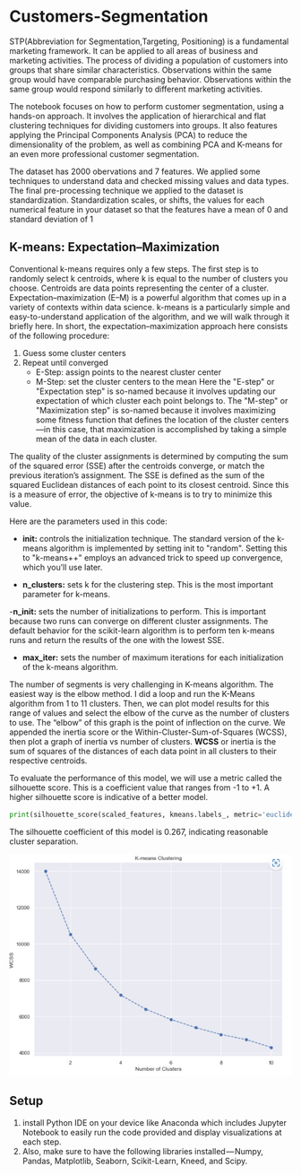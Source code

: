 # Customers-Segmentation
STP(Abbreviation for Segmentation,Targeting, Positioning) is a fundamental marketing framework. It can be applied to all areas of business and marketing activities. The process of dividing a population of customers into groups that share similar characteristics. Observations within the same group would have comparable purchasing behavior. Observations within the same group would respond similarly to different marketing activities.

The notebook focuses on how to perform customer segmentation, using a hands-on approach. It involves the application of hierarchical and flat clustering techniques for dividing customers into groups. It also features applying the Principal Components Analysis (PCA) to reduce the dimensionality of the problem, as well as combining PCA and K-means for an even more professional customer segmentation.

The dataset has 2000 obervations and 7 features. We applied some techniques to understand data and checked missing values and data types. The final pre-processing technique we applied to the dataset is standardization. Standardization scales, or shifts, the values for each numerical feature in your dataset so that the features have a mean of 0 and standard deviation of 1

## K-means: Expectation–Maximization
Conventional k-means requires only a few steps. The first step is to randomly select k centroids, where k is equal to the number of clusters you choose. Centroids are data points representing the center of a cluster.
Expectation–maximization (E–M) is a powerful algorithm that comes up in a variety of contexts within data science. k-means is a particularly simple and easy-to-understand application of the algorithm, and we will walk through it briefly here. In short, the expectation–maximization approach here consists of the following procedure:

1. Guess some cluster centers
2. Repeat until converged
   - E-Step: assign points to the nearest cluster center
   - M-Step: set the cluster centers to the mean
Here the "E-step" or "Expectation step" is so-named because it involves updating our expectation of which cluster each point belongs to. The "M-step" or "Maximization step" is so-named because it involves maximizing some fitness function that defines the location of the cluster centers—in this case, that maximization is accomplished by taking a simple mean of the data in each cluster.

The quality of the cluster assignments is determined by computing the sum of the squared error (SSE) after the centroids converge, or match the previous iteration’s assignment. The SSE is defined as the sum of the squared Euclidean distances of each point to its closest centroid. Since this is a measure of error, the objective of k-means is to try to minimize this value.

Here are the parameters used in this code:

- **init:** controls the initialization technique. The standard version of the k-means algorithm is implemented by setting init to "random". Setting this to "k-means++" employs an advanced trick to speed up convergence, which you’ll use later.

- **n_clusters:** sets k for the clustering step. This is the most important parameter for k-means.

-**n_init:** sets the number of initializations to perform. This is important because two runs can converge on different cluster assignments. The default behavior for the scikit-learn algorithm is to perform ten k-means runs and return the results of the one with the lowest SSE.

- **max_iter:** sets the number of maximum iterations for each initialization of the k-means algorithm.

The number of segments is very challenging in K-means algorithm. The easiest way is the elbow method. I did a loop and run the K-Means algorithm from 1 to 11 clusters. Then, we can plot model results for this range of values and select the elbow of the curve as the number of clusters to use. The “elbow” of this graph is the point of inflection on the curve. We appended the inertia score or the Within-Cluster-Sum-of-Squares (WCSS), then plot a graph of inertia vs number of clusters. **WCSS** or inertia is the sum of squares of the distances of each data point in all clusters to their respective centroids.

To evaluate the performance of this model, we will use a metric called the silhouette score. This is a coefficient value that ranges from -1 to +1. A higher silhouette score is indicative of a better model.
```python
print(silhouette_score(scaled_features, kmeans.labels_, metric='euclidean'))
```
The silhouette coefficient of this model is 0.267, indicating reasonable cluster separation.


![Elbow Method][identifier]

## Setup
1. install Python IDE on your device like Anaconda which includes Jupyter Notebook to easily run the code provided and display visualizations at each step. 
2. Also, make sure to have the following libraries installed — Numpy, Pandas, Matplotlib, Seaborn, Scikit-Learn, Kneed, and Scipy.

[identifier]:https://github.com/Hussein-Mazaar/Customers-Segmentation/blob/main/wcss.jpg
